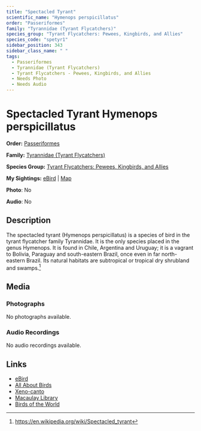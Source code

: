 ```yaml
---
title: "Spectacled Tyrant"
scientific_name: "Hymenops perspicillatus"
order: "Passeriformes"
family: "Tyrannidae (Tyrant Flycatchers)"
species_group: "Tyrant Flycatchers: Pewees, Kingbirds, and Allies"
species_code: "spetyr1"
sidebar_position: 343
sidebar_class_name: " "
tags: 
  - Passeriformes
  - Tyrannidae (Tyrant Flycatchers)
  - Tyrant Flycatchers - Pewees, Kingbirds, and Allies
  - Needs Photo
  - Needs Audio
---
```


# Spectacled Tyrant <span className='sci_name'>Hymenops perspicillatus</span>

**Order:** [Passeriformes](/tags/passeriformes)

**Family:** [Tyrannidae (Tyrant Flycatchers)](/tags/tyrannidae-tyrant-flycatchers)

**Species Group:** [Tyrant Flycatchers: Pewees, Kingbirds, and Allies](/tags/tyrant-flycatchers-pewees-kingbirds-and-allies)

**My Sightings:** [eBird](https://ebird.org/lifelist?r=world&time=life&spp=spetyr1) | [Map](/map?species_code=spetyr1)

**Photo**: No 

**Audio**: No

## Description
The spectacled tyrant (Hymenops perspicillatus) is a species of bird in the tyrant flycatcher family Tyrannidae. It is the only species placed in the genus Hymenops.
It is found in Chile, Argentina and Uruguay; it is a vagrant to Bolivia, Paraguay and south-eastern Brazil, once even in far north-eastern Brazil. Its natural habitats are subtropical or tropical dry shrubland and swamps.[^1]

[^1]: https://en.wikipedia.org/wiki/Spectacled_tyrant

## Media
### Photographs
No photographs available.

### Audio Recordings
No audio recordings available.

## Links
* [eBird](https://ebird.org/species/spetyr1) 
* [All About Birds](https://www.allaboutbirds.org/guide/spetyr1) 
* [Xeno-canto](https://www.xeno-canto.org/species/hymenops-perspicillatus) 
* [Macaulay Library](https://search.macaulaylibrary.org/catalog?taxonCode=spetyr1&sort=rating_rank_desc)
* [Birds of the World](https://birdsoftheworld.org/bow/species/spetyr1)
